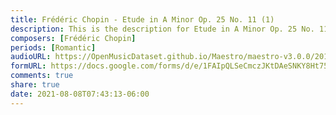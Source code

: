 ```yaml
---
title: Frédéric Chopin - Etude in A Minor Op. 25 No. 11 (1)
description: This is the description for Etude in A Minor Op. 25 No. 11 by Frédéric Chopin
composers: [Frédéric Chopin]
periods: [Romantic]
audioURL: https://OpenMusicDataset.github.io/Maestro/maestro-v3.0.0/2014/MIDI-UNPROCESSED_16-18_R1_2014_MID--AUDIO_18_R1_2014_wav--4.midi
formURL: https://docs.google.com/forms/d/e/1FAIpQLSeCmczJKtDAeSNKY8Ht75oIVAcfthOJTbRMF2JecMwMsJVqUw/viewform
comments: true
share: true
date: 2021-08-08T07:43:13-06:00
---
```

